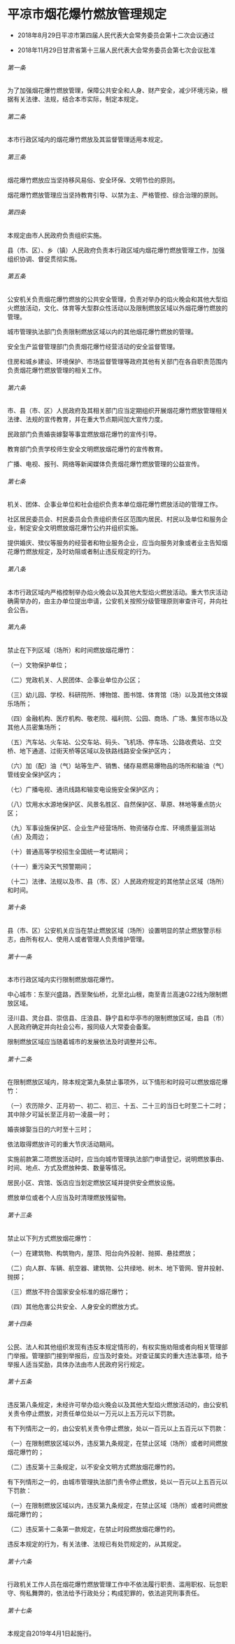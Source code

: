 # 平凉市烟花爆竹燃放管理规定

- 2018年8月29日平凉市第四届人民代表大会常务委员会第十二次会议通过

- 2018年11月29日甘肃省第十三届人民代表大会常务委员会第七次会议批准

<!-- INFO END -->

###### 第一条

为了加强烟花爆竹燃放管理，保障公共安全和人身、财产安全，减少环境污染，根据有关法律、法规，结合本市实际，制定本规定。

###### 第二条

本市行政区域内的烟花爆竹燃放及其监督管理适用本规定。

###### 第三条

烟花爆竹燃放应当坚持移风易俗、安全环保、文明节俭的原则。

烟花爆竹燃放管理应当坚持教育引导、以禁为主、严格管控、综合治理的原则。

###### 第四条

本规定由市人民政府负责组织实施。

县（市、区）、乡（镇）人民政府负责本行政区域内烟花爆竹燃放管理工作，加强组织协调、督促贯彻实施。

###### 第五条

公安机关负责烟花爆竹燃放的公共安全管理，负责对举办的焰火晚会和其他大型焰火燃放活动，文化、体育等大型群众性活动以及限制燃放区域以外烟花爆竹燃放的管理。

城市管理执法部门负责限制燃放区域以内的其他烟花爆竹燃放的管理。

安全生产监督管理部门负责烟花爆竹经营活动的安全监督管理。

住房和城乡建设、环境保护、市场监督管理等政府其他有关部门在各自职责范围内负责烟花爆竹燃放管理的相关工作。

###### 第六条

市、县（市、区）人民政府及其相关部门应当定期组织开展烟花爆竹燃放管理相关法律、法规的宣传教育，并在重大节点期间加大宣传力度。

民政部门负责婚丧嫁娶等事宜燃放烟花爆竹的宣传引导。

教育部门负责学校师生安全文明燃放烟花爆竹的宣传教育。

广播、电视、报刊、网络等新闻媒体负责烟花爆竹燃放管理的公益宣传。

###### 第七条

机关、团体、企事业单位和社会组织负责本单位烟花爆竹燃放活动的管理工作。

社区居民委员会、村民委员会负责组织责任区范围内居民、村民以及单位和服务企业，制定安全文明燃放烟花爆竹公约并组织实施。

提供婚庆、殡仪等服务的经营者和物业服务企业，应当向服务对象或者业主告知烟花爆竹燃放规定，及时劝阻或者制止违反规定的行为。

###### 第八条

本市行政区域内严格控制举办焰火晚会以及其他大型焰火燃放活动。重大节庆活动确需举办的，由主办单位提出申请，公安机关按照分级管理原则审查许可，并向社会公告。

###### 第九条

禁止在下列区域（场所）和时间燃放烟花爆竹：

（一）文物保护单位；

（二）党政机关、人民团体、企事业单位办公区；

（三）幼儿园、学校、科研院所、博物馆、图书馆、体育馆（场）以及其他文体娱乐场所；

（四）金融机构、医疗机构、敬老院、福利院、公园、商场、广场、集贸市场以及其他人员密集场所；

（五）汽车站、火车站、公交车站、码头、飞机场、停车场、公路收费站、立交桥、地下通道、过街天桥等区域以及铁路线路安全保护区内；

（六）加（配）油（气）站等生产、销售、储存易燃易爆物品的场所和输油（气）管线安全保护区内；

（七）广播电视、通讯线路和输变电设施安全保护区内；

（八）饮用水水源地保护区、风景名胜区、自然保护区、草原、林地等重点防火区；

（九）军事设施保护区、企业生产经营场所、物资储存仓库、环境质量监测站（点）及周边；

（十）普通高等学校招生全国统一考试期间；

（十一）重污染天气预警期间；

（十二）法律、法规以及市、县（市、区）人民政府规定的其他禁止区域（场所）和时间。

###### 第十条

县（市、区）公安机关应当在禁止燃放区域（场所）设置明显的禁止燃放警示标志，由所有权人、使用人或者管理人负责维护管理。

###### 第十一条

本市行政区域内实行限制燃放烟花爆竹。

中心城市：东至兴盛路，西至聚仙桥，北至北山根，南至青兰高速G22线为限制燃放区域。

泾川县、灵台县、崇信县、庄浪县、静宁县和华亭市的限制燃放区域，由县（市）人民政府确定并向社会公布，报同级人大常委会备案。

限制燃放区域应当随着城市的发展依法及时调整并公布。

###### 第十二条

在限制燃放区域内，除本规定第九条禁止事项外，以下情形和时段可以燃放烟花爆竹：

（一）农历除夕、正月初一、初二、初三、十五、二十三的当日七时至二十二时；其中除夕可延长至正月初一凌晨一时；

婚丧嫁娶当日的六时至十三时；

依法取得燃放许可的重大节庆活动期间。

实施前款第二项燃放活动时，应当向城市管理执法部门申请登记，说明燃放事由、时间、地点、方式及燃放种类、数量等情况。

居民小区、宾馆、饭店应当划定燃放区域并提供安全燃放设施。

燃放单位或者个人应当及时清理燃放残留物。

###### 第十三条

禁止以下列方式燃放烟花爆竹：

（一）在建筑物、构筑物内，屋顶、阳台向外投射、抛掷、悬挂燃放；

（二）向人群、车辆、航空器、建筑物、公共绿地、树木、地下管网、窨井投射、抛掷；

（三）燃放不符合国家安全标准的烟花爆竹；

（四）其他危害公共安全、人身安全的燃放方式。

###### 第十四条

公民、法人和其他组织发现有违反本规定情形的，有权实施劝阻或者向相关管理部门举报。管理部门接到举报后，应当及时查处。对查证属实的重大违法事项，给予举报人适当奖励，具体办法由市人民政府另行规定。

###### 第十五条

违反第八条规定，未经许可举办焰火晚会以及其他大型焰火燃放活动的，由公安机关责令停止燃放，对责任单位处以一万元以上五万元以下罚款。

有下列情形之一的，由公安机关责令停止燃放，处以一百元以上五百元以下罚款：

（一）在限制燃放区域以外，违反第九条规定，在禁止区域（场所）或者时间燃放烟花爆竹的；

（二）违反第十三条规定，以不安全文明方式燃放烟花爆竹的。

有下列情形之一的，由城市管理执法部门责令停止燃放，处以一百元以上五百元以下罚款：

（一）在限制燃放区域以内，违反第九条规定，在禁止区域（场所）或者时间燃放烟花爆竹的；

（二）违反第十二条第一款规定，在禁止时段燃放烟花爆竹的。

违反本规定的行为，有关法律、法规已有处罚规定的，从其规定。

###### 第十六条

行政机关工作人员在烟花爆竹燃放管理工作中不依法履行职责、滥用职权、玩忽职守、徇私舞弊的，依法给予行政处分；构成犯罪的，依法追究刑事责任。

###### 第十七条

本规定自2019年4月1日起施行。
